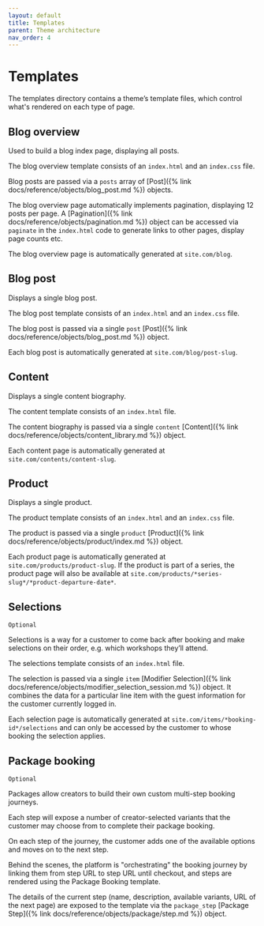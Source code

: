 ```yaml
---
layout: default
title: Templates
parent: Theme architecture
nav_order: 4
---
```


# Templates

The templates directory contains a theme’s template files, which control what's rendered on each type of page.

## Blog overview
Used to build a blog index page, displaying all posts. 

The blog overview template consists of an `index.html` and an `index.css` file.

Blog posts are passed via a `posts` array of [Post]({% link docs/reference/objects/blog_post.md %}) objects.

The blog overview page automatically implements pagination, displaying 12 posts per page. A [Pagination]({% link docs/reference/objects/pagination.md %}) object can be accessed via `paginate` in the `index.html` code to generate links to other pages, display page counts etc.

The blog overview page is automatically generated at `site.com/blog`.

## Blog post
Displays a single blog post.

The blog post template consists of an `index.html` and an `index.css` file.

The blog post is passed via a single `post` [Post]({% link docs/reference/objects/blog_post.md %}) object.

Each blog post is automatically generated at `site.com/blog/post-slug`.

## Content
Displays a single content biography.

The content template consists of an `index.html` file.

The content biography is passed via a single `content` [Content]({% link docs/reference/objects/content_library.md %}) object.

Each content page is automatically generated at `site.com/contents/content-slug`.

## Product
Displays a single product.

The product template consists of an `index.html` and an `index.css` file.

The product is passed via a single `product` [Product]({% link docs/reference/objects/product/index.md %}) object.

Each product page is automatically generated at `site.com/products/product-slug`. If the product is part of a series, the product page will also be available at `site.com/products/*series-slug*/*product-departure-date*`.

## Selections
`Optional`

Selections is a way for a customer to come back after booking and make selections on their order, e.g. which workshops they’ll attend.

The selections template consists of an `index.html` file.

The selection is passed via a single `item` [Modifier Selection]({% link docs/reference/objects/modifier_selection_session.md %}) object. It combines the data for a particular line item with the guest information for the customer currently logged in.

Each selection page is automatically generated at `site.com/items/*booking-id*/selections` and can only be accessed by the customer to whose booking the selection applies.

## Package booking
`Optional`

Packages allow creators to build their own custom multi-step booking journeys.

Each step will expose a number of creator-selected variants that the customer may choose from to complete their package booking.

On each step of the journey, the customer adds one of the available options and moves on to the next step.

Behind the scenes, the platform is "orchestrating" the booking journey by linking them from step URL to step URL until checkout, and steps are rendered using the Package Booking template.

The details of the current step (name, description, available variants, URL of the next page) are exposed to the template via the `package_step` [Package Step]({% link docs/reference/objects/package/step.md %}) object.
